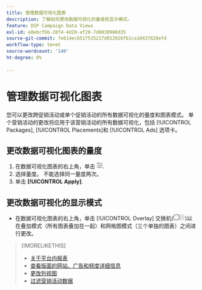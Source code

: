```yaml
---
title: 管理数据可视化图表
description: 了解如何更改数据可视化的量度和显示模式。
feature: DSP Campaign Data Views
exl-id: e0ebcfbb-28f4-4d28-af28-7d8030988d35
source-git-commit: 7e614ecb517515217d812926f61ca10437820efd
workflow-type: tm+mt
source-wordcount: '140'
ht-degree: 0%

---
```


# 管理数据可视化图表

您可以更改跨促销活动或单个促销活动的所有数据可视化的量度和图表模式。 单个营销活动的更改将应用于该营销活动的所有数据可视化，包括 [!UICONTROL Packages], [!UICONTROL Placements]和 [!UICONTROL Ads] 选项卡。

## 更改数据可视化图表的量度

1. 在数据可视化图表的右上角，单击 ![设置](/help/dsp/assets/settings-chart.png).
1. 选择量度。
不能选择同一量度两次。
1. 单击 **[!UICONTROL Apply]**.

## 更改数据可视化的显示模式

* 在数据可视化图表的右上角，单击 [!UICONTROL Overlay] 交换机(![叠加开关](/help/dsp/assets/overlay.png))以在叠加模式（所有图表叠加在一起）和网格图模式（三个单独的图表）之间进行更改。

>[!MORELIKETHIS]
>
>* [关于平台内报表](campaign-reports-about.md)
>* [查看版面的网站、广告和频度详细信息](placement-details-view.md)
>* [更改列视图](column-view-change.md)
>* [过滤营销活动数据](campaign-data-filter.md)

